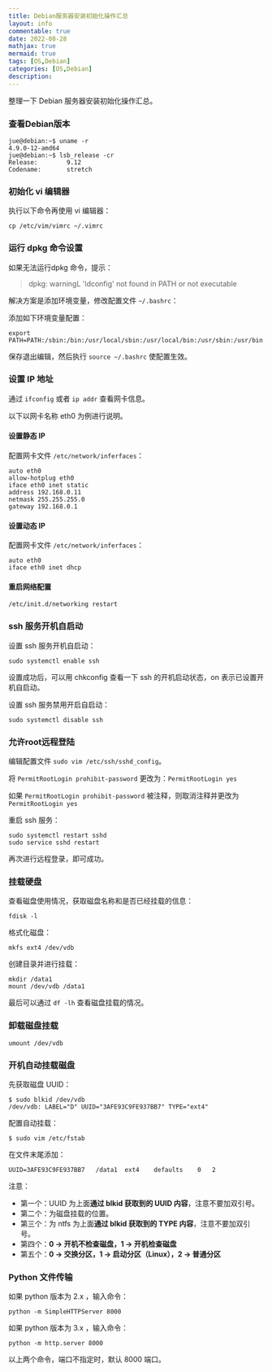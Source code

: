 ```yaml
---
title: Debian服务器安装初始化操作汇总
layout: info
commentable: true
date: 2022-08-28
mathjax: true
mermaid: true
tags: [OS,Debian]
categories: [OS,Debian]
description:
---
```


整理一下 Debian 服务器安装初始化操作汇总。

<!--more-->

### 查看Debian版本

```
jue@debian:~$ uname -r
4.9.0-12-amd64
jue@debian:~$ lsb_release -cr
Release:        9.12
Codename:       stretch
```

### 初始化 vi 编辑器

执行以下命令再使用 vi 编辑器：

```
cp /etc/vim/vimrc ~/.vimrc
```

### 运行 dpkg 命令设置

如果无法运行dpkg 命令，提示：

> dpkg: warningL 'ldconfig' not found in PATH or not executable

解决方案是添加环境变量，修改配置文件 `~/.bashrc`：

添加如下环境变量配置：

```
export PATH=PATH:/sbin:/bin:/usr/local/sbin:/usr/local/bin:/usr/sbin:/usr/bin
```

保存退出编辑，然后执行 `source ~/.bashrc` 使配置生效。

### 设置 IP 地址

通过 `ifconfig` 或者 `ip addr` 查看网卡信息。

以下以网卡名称 eth0 为例进行说明。

#### 设置静态 IP

配置网卡文件 `/etc/network/inferfaces`：

```
auto eth0
allow-hotplug eth0
iface eth0 inet static
address 192.168.0.11
netmask 255.255.255.0
gateway 192.168.0.1
```

#### 设置动态 IP

配置网卡文件 `/etc/network/inferfaces`：

```
auto eth0
iface eth0 inet dhcp
```

#### 重启网络配置

```
/etc/init.d/networking restart
```

### ssh 服务开机自启动

设置 ssh 服务开机自启动：

```
sudo systemctl enable ssh
```

设置成功后，可以用 chkconfig 查看一下 ssh 的开机启动状态，on 表示已设置开机自启动。

设置 ssh 服务禁用开启自启动：

```
sudo systemctl disable ssh
```

### 允许root远程登陆

编辑配置文件 `sudo vim /etc/ssh/sshd_config`。

将 `PermitRootLogin prohibit-password` 更改为：`PermitRootLogin yes`

如果 `PermitRootLogin prohibit-password` 被注释，则取消注释并更改为 `PermitRootLogin yes`

重启 ssh 服务：

```
sudo systemctl restart sshd
sudo service sshd restart
```

再次进行远程登录，即可成功。

### 挂载硬盘

查看磁盘使用情况，获取磁盘名称和是否已经挂载的信息：

```
fdisk -l
```

格式化磁盘：

```
mkfs ext4 /dev/vdb
```

创建目录并进行挂载：

```
mkdir /data1
mount /dev/vdb /data1
```

最后可以通过 `df -lh` 查看磁盘挂载的情况。

### 卸载磁盘挂载

```
umount /dev/vdb
```

### 开机自动挂载磁盘

先获取磁盘 UUID：

```
$ sudo blkid /dev/vdb
/dev/vdb: LABEL="D" UUID="3AFE93C9FE937BB7" TYPE="ext4" 
```

配置自动挂载：

```
$ sudo vim /etc/fstab
```

在文件末尾添加：

```
UUID=3AFE93C9FE937BB7	/data1	ext4	defaults	0	2
```

注意：

- 第一个：UUID 为上面**通过 blkid 获取到的 UUID 内容**，注意不要加双引号。
- 第二个：为磁盘挂载的位置。
- 第三个：为 ntfs 为上面**通过 blkid 获取到的 TYPE 内容**，注意不要加双引号。
- 第四个：**0 -> 开机不检查磁盘，1 -> 开机检查磁盘**
- 第五个：**0 -> 交换分区，1 -> 启动分区（Linux），2 -> 普通分区**

### Python 文件传输

如果 python 版本为 2.x ，输入命令：

```
python -m SimpleHTTPServer 8000
```

如果 python 版本为 3.x ，输入命令：

```
python -m http.server 8000
```

以上两个命令，端口不指定时，默认 8000 端口。
